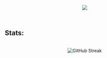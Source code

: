 <p align="center">
<img src="https://readme-typing-svg.herokuapp.com?font=Righteous&size=35&center=true&width=500&height=60&duration=3000&lines=Hey+there+:);I'm+Tim">
</p>

<br>

<h2>Stats:</h2>

<br>

<div align="center">
<img src="https://streak-stats.demolab.com?user=TimmieBimmie&theme=dark&hide_border=true&border_radius=5.5&date_format=j%20M%5B%20Y%5D&mode=weekly&card_width=500&card_height=300" alt="GitHub Streak" />
</div>
